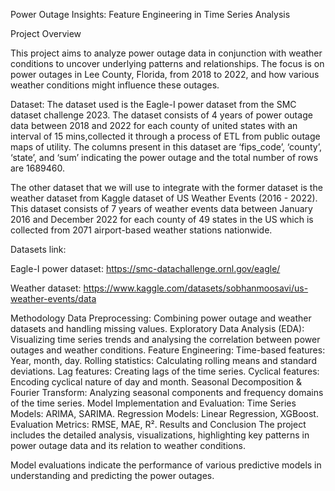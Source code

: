 Power Outage Insights: Feature Engineering in Time Series Analysis

Project Overview

This project aims to analyze power outage data in conjunction with weather conditions to uncover underlying patterns and relationships. The focus is on power outages in Lee County, Florida, from 2018 to 2022, and how various weather conditions might influence these outages.

Dataset:
The dataset used is the Eagle-I power dataset from the SMC dataset challenge 2023. The dataset consists of 4 years of power outage data between 2018 and 2022 for each county of united states with an interval of 15 mins,collected it through a process of ETL from public outage maps of utility. The columns present in this dataset are ‘fips_code’, ‘county’, ‘state’, and ‘sum’ indicating the power outage and the total number of rows are 1689460.

The other dataset that we will use to integrate with the former dataset is the weather dataset from Kaggle dataset of US Weather Events (2016 - 2022). This dataset consists of 7 years of weather events data between January 2016 and December 2022 for each county of 49 states in the US which is collected from 2071 airport-based weather stations nationwide.

Datasets link:

Eagle-I power dataset: https://smc-datachallenge.ornl.gov/eagle/

Weather dataset: https://www.kaggle.com/datasets/sobhanmoosavi/us-weather-events/data

Methodology
Data Preprocessing: Combining power outage and weather datasets and handling missing values.
Exploratory Data Analysis (EDA): Visualizing time series trends and analysing the correlation between power outages and weather conditions.
Feature Engineering:
Time-based features: Year, month, day.
Rolling statistics: Calculating rolling means and standard deviations.
Lag features: Creating lags of the time series.
Cyclical features: Encoding cyclical nature of day and month.
Seasonal Decomposition & Fourier Transform: Analyzing seasonal components and frequency domains of the time series.
Model Implementation and Evaluation:
Time Series Models: ARIMA, SARIMA.
Regression Models: Linear Regression, XGBoost.
Evaluation Metrics: RMSE, MAE, R².
Results and Conclusion
The project includes the detailed analysis, visualizations, highlighting key patterns in power outage data and its relation to weather conditions.

Model evaluations indicate the performance of various predictive models in understanding and predicting the power outages.
